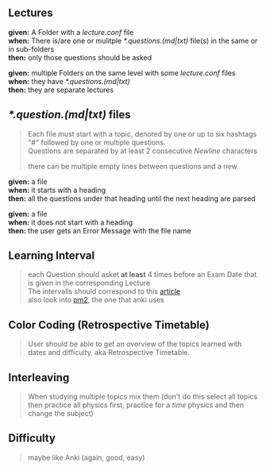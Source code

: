 ## Lectures

**given:** A Folder with a *lecture.conf* file  
**when:** There is/are one or mulitple *\*.questions.(md|txt)* file(s) in the same or in sub-folders  
**then:** only those questions should be asked

**given:** multiple Folders on the same level with some *lecture.conf* files  
**when:** they have *\*.questions.(md|txt)*  
**then:** they are separate lectures

## *\*.question.(md|txt)* files

> Each file must start with a topic, denoted by one or up to six hashtags "#" followed by one or multiple questions.  
> Questions are separated by at least 2 consecutive *Newline*  characters
>
> there can be multiple empty lines between questions and a new

**given:** a file  
**when:** it starts with a heading  
**then:** all the questions under that heading until the next heading are parsed

**given:** a file  
**when:** it does not start with a heading  
**then:** the user gets an Error Message with the file name

## Learning Interval

> each Question should asket **at least** 4 times before an Exam Date that is given in the corresponding Lecture  
> The intervalls should correspond to this [article](https://blog.alexanderfyoung.com/how-to-remember-what-you-learn-for-longer-with-spaced-repetition/ "Link to Article")  
> also look into [pm2](https://www.supermemo.com/en/archives1990-2015/english/ol/sm2), the one that anki uses

## Color Coding (Retrospective Timetable)

> User should be able to get an overview of the topics learned with dates and difficulty. aka Retrospective Timetable.

## Interleaving

> When studying multiple topics mix them (don't do this select all topics then practice all physics
> first, practice for a *time* physics and then change the subject)

## Difficulty

> maybe like Anki (again, good, easy) 